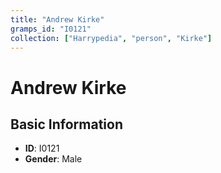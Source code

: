 ```yaml
---
title: "Andrew Kirke"
gramps_id: "I0121"
collection: ["Harrypedia", "person", "Kirke"]
---
```


# Andrew Kirke

## Basic Information

- **ID**: I0121
- **Gender**: Male

